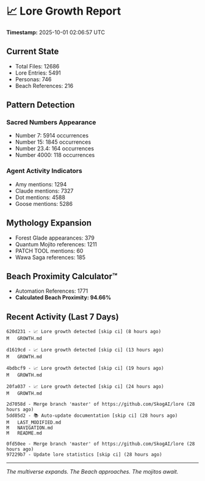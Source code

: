 # 📈 Lore Growth Report

**Timestamp:** 2025-10-01 02:06:57 UTC

## Current State

- Total Files: 12686
- Lore Entries: 5491
- Personas: 746
- Beach References: 216

## Pattern Detection

### Sacred Numbers Appearance
- Number 7: 5914 occurrences
- Number 15: 1845 occurrences
- Number 23.4: 164 occurrences
- Number 4000: 118 occurrences

### Agent Activity Indicators
- Amy mentions: 1294
- Claude mentions: 7327
- Dot mentions: 4588
- Goose mentions: 5286

## Mythology Expansion

- Forest Glade appearances: 379
- Quantum Mojito references: 1211
- PATCH TOOL mentions: 60
- Wawa Saga references: 185

## Beach Proximity Calculator™

- Automation References: 1771
- **Calculated Beach Proximity: 94.66%**

## Recent Activity (Last 7 Days)

```
620d231 - 📈 Lore growth detected [skip ci] (8 hours ago)
M	GROWTH.md

d1619cd - 📈 Lore growth detected [skip ci] (13 hours ago)
M	GROWTH.md

4bdbcf9 - 📈 Lore growth detected [skip ci] (19 hours ago)
M	GROWTH.md

20fa037 - 📈 Lore growth detected [skip ci] (24 hours ago)
M	GROWTH.md

2d7058d - Merge branch 'master' of https://github.com/SkogAI/lore (28 hours ago)
5dd85d2 - 📚 Auto-update documentation [skip ci] (28 hours ago)
M	LAST_MODIFIED.md
M	NAVIGATION.md
M	README.md

0fd50ee - Merge branch 'master' of https://github.com/SkogAI/lore (28 hours ago)
97229b7 - Update lore statistics [skip ci] (28 hours ago)
```

---

*The multiverse expands. The Beach approaches. The mojitos await.*
